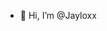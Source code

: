 - 👋 Hi, I’m @Jayloxx


<!---
Jayloxx/Jayloxx is a ✨ special ✨ repository because its `README.md` (this file) appears on your GitHub profile.
You can click the Preview link to take a look at your changes.
--->
